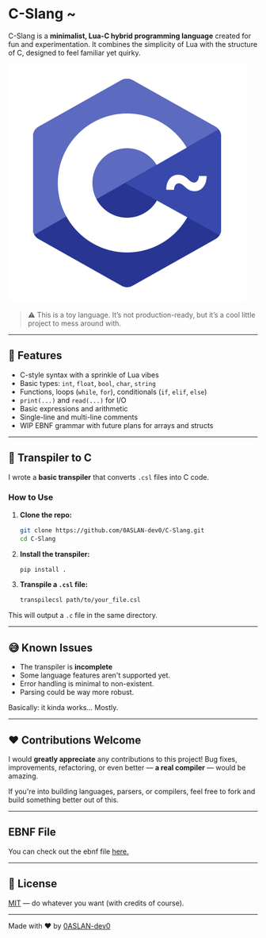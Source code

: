 # C-Slang ~  
C-Slang is a **minimalist, Lua-C hybrid programming language** created for fun and experimentation. It combines the simplicity of Lua with the structure of C, designed to feel familiar yet quirky.

![C-Slang Logo](icon.png)

> ⚠️ This is a toy language. It’s not production-ready, but it’s a cool little project to mess around with.

---

## 🚀 Features

- C-style syntax with a sprinkle of Lua vibes
- Basic types: `int`, `float`, `bool`, `char`, `string`
- Functions, loops (`while`, `for`), conditionals (`if`, `elif`, `else`)
- `print(...)` and `read(...)` for I/O
- Basic expressions and arithmetic
- Single-line and multi-line comments
- WIP EBNF grammar with future plans for arrays and structs

---

## 🔧 Transpiler to C

I wrote a **basic transpiler** that converts `.csl` files into C code.

### How to Use

1. **Clone the repo:**
   ```bash
   git clone https://github.com/0ASLAN-dev0/C-Slang.git
   cd C-Slang
   ```

2. **Install the transpiler:**

   ```bash
   pip install .
   ```

3. **Transpile a `.csl` file:**

   ```bash
   transpilecsl path/to/your_file.csl
   ```

This will output a `.c` file in the same directory.

---

## 😅 Known Issues

* The transpiler is **incomplete**
* Some language features aren't supported yet.
* Error handling is minimal to non-existent.
* Parsing could be way more robust.

Basically: it kinda works... Mostly.

---

## ❤️ Contributions Welcome

I would **greatly appreciate** any contributions to this project!
Bug fixes, improvements, refactoring, or even better — **a real compiler** — would be amazing.

If you're into building languages, parsers, or compilers, feel free to fork and build something better out of this.

---

## EBNF File

You can check out the ebnf file [here.](grammar.ebnf)

---

## 📜 License

[MIT](LICENSE) — do whatever you want (with credits of course).

---

Made with ❤️ by [0ASLAN-dev0](https://github.com/0ASLAN-dev0)
